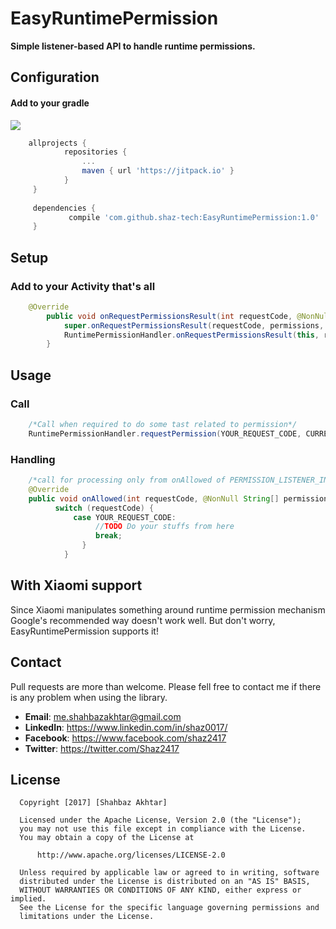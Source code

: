 # EasyRuntimePermission
**Simple listener-based API to handle runtime permissions.**

## Configuration
#### Add to your gradle 
[![](https://jitpack.io/v/shaz-tech/EasyRuntimePermission.svg)](https://jitpack.io/#shaz-tech/EasyRuntimePermission)
```groovy
    allprojects {
            repositories {
                ...
                maven { url 'https://jitpack.io' }
            }
     }
        
     dependencies {
        	 compile 'com.github.shaz-tech:EasyRuntimePermission:1.0'
     }
```

## Setup
### Add to your Activity that's all
```java
    @Override
        public void onRequestPermissionsResult(int requestCode, @NonNull String[] permissions, @NonNull int[] grantResults) {
            super.onRequestPermissionsResult(requestCode, permissions, grantResults);
            RuntimePermissionHandler.onRequestPermissionsResult(this, requestCode, permissions, grantResults);
        }
```

## Usage
### Call
```java
    /*Call when required to do some tast related to permission*/
    RuntimePermissionHandler.requestPermission(YOUR_REQUEST_CODE, CURRENT_ACTIVITY, PERMISSION_LISTENER_INSTANCE, BUNCH_OF_PERMISSIONS);
```
### Handling
```java
    /*call for processing only from onAllowed of PERMISSION_LISTENER_INSTANCE*/
    @Override
    public void onAllowed(int requestCode, @NonNull String[] permissions) {
          switch (requestCode) {
              case YOUR_REQUEST_CODE:
                   //TODO Do your stuffs from here
                   break;
                }
            }
```

## With Xiaomi support
Since Xiaomi manipulates something around runtime permission mechanism Google's recommended way doesn't work well. But don't worry, EasyRuntimePermission supports it!

## Contact
Pull requests are more than welcome.
Please fell free to contact me if there is any problem when using the library.
- **Email**: me.shahbazakhtar@gmail.com
- **LinkedIn**: https://www.linkedin.com/in/shaz0017/
- **Facebook**: https://www.facebook.com/shaz2417
- **Twitter**: https://twitter.com/Shaz2417



License
--------

      Copyright [2017] [Shahbaz Akhtar]
      
      Licensed under the Apache License, Version 2.0 (the "License");
      you may not use this file except in compliance with the License.
      You may obtain a copy of the License at
      
          http://www.apache.org/licenses/LICENSE-2.0
      
      Unless required by applicable law or agreed to in writing, software
      distributed under the License is distributed on an "AS IS" BASIS,
      WITHOUT WARRANTIES OR CONDITIONS OF ANY KIND, either express or implied.
      See the License for the specific language governing permissions and
      limitations under the License.      
